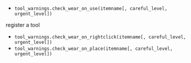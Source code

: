 * `tool_warnings.check_wear_on_use(itemname[, careful_level, urgent_level])`

register a tool

* `tool_warnings.check_wear_on_rightclick(itemname[, careful_level, urgent_level])`
* `tool_warnings.check_wear_on_place(itemname[, careful_level, urgent_level])`
